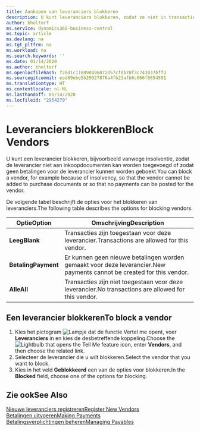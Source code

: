 ```yaml
---
title: Aankopen van leveranciers blokkeren
description: U kunt leveranciers blokkeren, zodat ze niet in transacties kunnen worden opgenomen, of alleen nieuwe betalingen aan hen blokkeren.
author: bholtorf
ms.service: dynamics365-business-central
ms.topic: article
ms.devlang: na
ms.tgt_pltfrm: na
ms.workload: na
ms.search.keywords: ''
ms.date: 01/14/2020
ms.author: bholtorf
ms.openlocfilehash: f28d1c11889d496072d57cfdb70f3c743037bff3
ms.sourcegitcommit: ead69ebe5b29927876a4fb23afb6c066f8854591
ms.translationtype: HT
ms.contentlocale: nl-NL
ms.lasthandoff: 01/14/2020
ms.locfileid: "2954279"
---
```

# <a name="block-vendors"></a><span data-ttu-id="83620-103">Leveranciers blokkeren</span><span class="sxs-lookup"><span data-stu-id="83620-103">Block Vendors</span></span>
<span data-ttu-id="83620-104">U kunt een leverancier blokkeren, bijvoorbeeld vanwege insolventie, zodat de leverancier niet aan inkoopdocumenten kan worden toegevoegd of zodat geen betalingen voor de leverancier kunnen worden geboekt.</span><span class="sxs-lookup"><span data-stu-id="83620-104">You can block a vendor, for example because of insolvency, so that the vendor cannot be added to purchase documents or so that no payments can be posted for the vendor.</span></span>

<span data-ttu-id="83620-105">De volgende tabel beschrijft de opties voor het blokkeren van leveranciers.</span><span class="sxs-lookup"><span data-stu-id="83620-105">The following table describes the options for blocking vendors.</span></span>  

|<span data-ttu-id="83620-106">Optie</span><span class="sxs-lookup"><span data-stu-id="83620-106">Option</span></span>|<span data-ttu-id="83620-107">Omschrijving</span><span class="sxs-lookup"><span data-stu-id="83620-107">Description</span></span>|  
|--------------------|------------|  
|<span data-ttu-id="83620-108">**Leeg**</span><span class="sxs-lookup"><span data-stu-id="83620-108">**Blank**</span></span>|<span data-ttu-id="83620-109">Transacties zijn toegestaan voor deze leverancier.</span><span class="sxs-lookup"><span data-stu-id="83620-109">Transactions are allowed for this vendor.</span></span>|
|<span data-ttu-id="83620-110">**Betaling**</span><span class="sxs-lookup"><span data-stu-id="83620-110">**Payment**</span></span>|<span data-ttu-id="83620-111">Er kunnen geen nieuwe betalingen worden gemaakt voor deze leverancier.</span><span class="sxs-lookup"><span data-stu-id="83620-111">New payments cannot be created for this vendor.</span></span>|  
|<span data-ttu-id="83620-112">**Alle**</span><span class="sxs-lookup"><span data-stu-id="83620-112">**All**</span></span>|<span data-ttu-id="83620-113">Transacties zijn niet toegestaan voor deze leverancier.</span><span class="sxs-lookup"><span data-stu-id="83620-113">No transactions are allowed for this vendor.</span></span>|  

## <a name="to-block-a-vendor"></a><span data-ttu-id="83620-114">Een leverancier blokkeren</span><span class="sxs-lookup"><span data-stu-id="83620-114">To block a vendor</span></span>  
1. <span data-ttu-id="83620-115">Kies het pictogram ![Lampje dat de functie Vertel me opent](media/ui-search/search_small.png "Vertel me wat u wilt doen"), voer **Leveranciers** in en kies de desbetreffende koppeling.</span><span class="sxs-lookup"><span data-stu-id="83620-115">Choose the ![Lightbulb that opens the Tell Me feature](media/ui-search/search_small.png "Tell me what you want to do") icon, enter **Vendors**, and then choose the related link.</span></span>
2. <span data-ttu-id="83620-116">Selecteer de leverancier die u wilt blokkeren.</span><span class="sxs-lookup"><span data-stu-id="83620-116">Select the vendor that you want to block.</span></span>
3. <span data-ttu-id="83620-117">Kies in het veld **Geblokkeerd** een van de opties voor blokkeren.</span><span class="sxs-lookup"><span data-stu-id="83620-117">In the **Blocked** field, choose one of the options for blocking.</span></span>

## <a name="see-also"></a><span data-ttu-id="83620-118">Zie ook</span><span class="sxs-lookup"><span data-stu-id="83620-118">See Also</span></span>  
[<span data-ttu-id="83620-119">Nieuwe leveranciers registreren</span><span class="sxs-lookup"><span data-stu-id="83620-119">Register New Vendors</span></span>](purchasing-how-register-new-vendors.md)  
[<span data-ttu-id="83620-120">Betalingen uitvoeren</span><span class="sxs-lookup"><span data-stu-id="83620-120">Making Payments</span></span>](payables-make-payments.md)  
[<span data-ttu-id="83620-121">Betalingsverplichtingen beheren</span><span class="sxs-lookup"><span data-stu-id="83620-121">Managing Payables</span></span>](payables-manage-payables.md)
